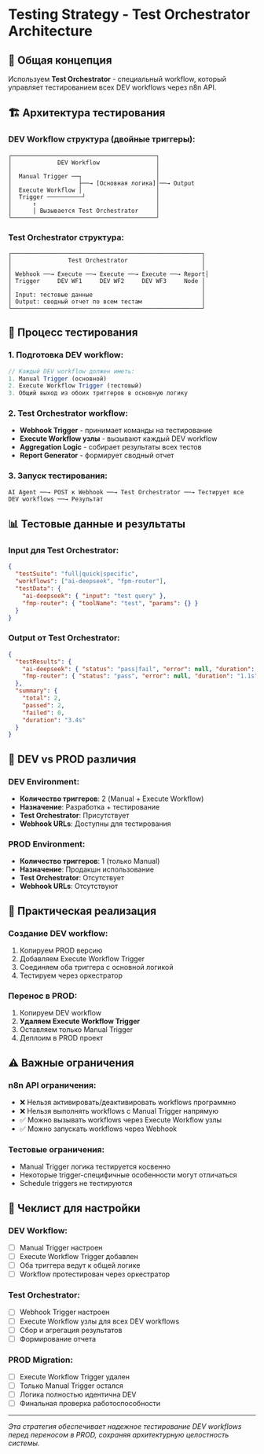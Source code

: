 # Testing Strategy - Test Orchestrator Architecture

## 🎯 Общая концепция

Используем **Test Orchestrator** - специальный workflow, который управляет тестированием всех DEV workflows через n8n API.

## 🏗️ Архитектура тестирования

### DEV Workflow структура (двойные триггеры):
```
┌─────────────────────────────────────────┐
│             DEV Workflow                │
│                                         │
│  Manual Trigger ──┐                     │
│                   ├──→ [Основная логика]│──→ Output
│  Execute Workflow │                     │
│  Trigger ──────────┘                    │
│      ↑                                  │
│      │ Вызывается Test Orchestrator     │
└─────────────────────────────────────────┘
```

### Test Orchestrator структура:
```
┌──────────────────────────────────────────────────────┐
│                Test Orchestrator                     │
│                                                      │
│ Webhook ──→ Execute ──→ Execute ──→ Execute ──→ Report│
│ Trigger     DEV WF1     DEV WF2     DEV WF3     Node │
│                                                      │
│ Input: тестовые данные                               │
│ Output: сводный отчет по всем тестам                 │
└──────────────────────────────────────────────────────┘
```

## 🔄 Процесс тестирования

### 1. Подготовка DEV workflow:
```javascript
// Каждый DEV workflow должен иметь:
1. Manual Trigger (основной)
2. Execute Workflow Trigger (тестовый)
3. Общий выход из обоих триггеров в основную логику
```

### 2. Test Orchestrator workflow:
- **Webhook Trigger** - принимает команды на тестирование
- **Execute Workflow узлы** - вызывают каждый DEV workflow
- **Aggregation Logic** - собирает результаты всех тестов
- **Report Generator** - формирует сводный отчет

### 3. Запуск тестирования:
```
AI Agent ──→ POST к Webhook ──→ Test Orchestrator ──→ Тестирует все DEV workflows ──→ Результат
```

## 📊 Тестовые данные и результаты

### Input для Test Orchestrator:
```json
{
  "testSuite": "full|quick|specific",
  "workflows": ["ai-deepseek", "fpm-router"],
  "testData": {
    "ai-deepseek": { "input": "test query" },
    "fmp-router": { "toolName": "test", "params": {} }
  }
}
```

### Output от Test Orchestrator:
```json
{
  "testResults": {
    "ai-deepseek": { "status": "pass|fail", "error": null, "duration": "2.3s" },
    "fmp-router": { "status": "pass", "error": null, "duration": "1.1s" }
  },
  "summary": {
    "total": 2,
    "passed": 2,
    "failed": 0,
    "duration": "3.4s"
  }
}
```

## 🚀 DEV vs PROD различия

### DEV Environment:
- **Количество триггеров**: 2 (Manual + Execute Workflow)
- **Назначение**: Разработка + тестирование
- **Test Orchestrator**: Присутствует
- **Webhook URLs**: Доступны для тестирования

### PROD Environment:
- **Количество триггеров**: 1 (только Manual)
- **Назначение**: Продакшн использование
- **Test Orchestrator**: Отсутствует
- **Webhook URLs**: Отсутствуют

## 🔧 Практическая реализация

### Создание DEV workflow:
1. Копируем PROD версию
2. Добавляем Execute Workflow Trigger
3. Соединяем оба триггера с основной логикой
4. Тестируем через оркестратор

### Перенос в PROD:
1. Копируем DEV workflow
2. **Удаляем Execute Workflow Trigger**
3. Оставляем только Manual Trigger
4. Деплоим в PROD проект

## ⚠️ Важные ограничения

### n8n API ограничения:
- ❌ Нельзя активировать/деактивировать workflows программно
- ❌ Нельзя выполнять workflows с Manual Trigger напрямую
- ✅ Можно вызывать workflows через Execute Workflow узлы
- ✅ Можно запускать workflows через Webhook

### Тестовые ограничения:
- Manual Trigger логика тестируется косвенно
- Некоторые trigger-специфичные особенности могут отличаться
- Schedule triggers не тестируются

## 📝 Чеклист для настройки

### DEV Workflow:
- [ ] Manual Trigger настроен
- [ ] Execute Workflow Trigger добавлен  
- [ ] Оба триггера ведут к общей логике
- [ ] Workflow протестирован через оркестратор

### Test Orchestrator:
- [ ] Webhook Trigger настроен
- [ ] Execute Workflow узлы для всех DEV workflows
- [ ] Сбор и агрегация результатов
- [ ] Формирование отчета

### PROD Migration:
- [ ] Execute Workflow Trigger удален
- [ ] Только Manual Trigger остался
- [ ] Логика полностью идентична DEV
- [ ] Финальная проверка работоспособности

---

*Эта стратегия обеспечивает надежное тестирование DEV workflows перед переносом в PROD, сохраняя архитектурную целостность системы.*